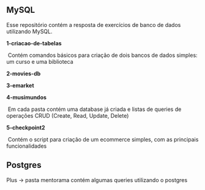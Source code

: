 ## MySQL



Esse repositório contém a resposta de exercícios de banco de dados utilizando MySQL.



**1-criacao-de-tabelas** 

​			Contém comandos básicos para criação de dois bancos de dados simples: um curso e uma biblioteca



**2-movies-db**

**3-emarket**

**4-musimundos**

​			Em cada pasta contém uma database já criada e listas de queries de operações CRUD (Create, Read, Update, Delete)



**5-checkpoint2**

​			Contém o script para criação de um ecommerce simples, com as principais funcionalidades



## Postgres

Plus -> pasta mentorama contém algumas queries utilizando o postgres